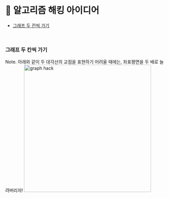 # 🚀 알고리즘 해킹 아이디어

- [그래프 두 칸씩 가기](/%E2%9C%A8%20%ED%9A%A8%EA%B3%BC%20%EB%A7%8C%EC%A0%90%20%EC%BD%94%EB%94%A9%ED%85%8C%EC%8A%A4%ED%8A%B8%20Cheat%20Sheet!/%F0%9F%93%9A%20%ED%8C%8C%EC%9D%B4%EC%8D%AC%20%EC%9E%90%EB%A3%8C%ED%98%95%20%ED%8A%B9%EC%A7%95%20%EB%AA%A8%EC%9D%8C.md#그래프-두-칸씩-가기)

<br/>

### 그래프 두 칸씩 가기

Note. 아래와 같이 두 대각선의 교점을 표현하기 어려울 때에는, 좌표평면을 두 배로 늘려버리자!
<img src="https://user-images.githubusercontent.com/66757141/222970110-517a93b0-4ec5-40b6-9672-865d6184ef7e.png" alt="graph hack" width="400px" />
